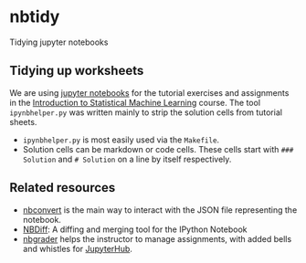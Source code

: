 # nbtidy
Tidying jupyter notebooks

## Tidying up worksheets

We are using [jupyter notebooks](https://jupyter.org/) for the tutorial exercises and assignments in the [Introduction to Statistical Machine Learning](http://programsandcourses.anu.edu.au/course/comp4670) course. The tool ```ipynbhelper.py``` was written mainly to strip the solution cells from tutorial sheets.

* ```ipynbhelper.py``` is most easily used via the ```Makefile```.
* Solution cells can be markdown or code cells. These cells start with ```### Solution``` and ```# Solution``` on a line by itself respectively.

## Related resources

* [nbconvert](http://nbconvert.readthedocs.org/en/latest/) is the main way to interact with the JSON file representing the notebook.
* [NBDiff](http://nbdiff.org/): A diffing and merging tool for the IPython Notebook
* [nbgrader](http://nbgrader.readthedocs.org/en/stable/) helps the instructor to manage assignments, with added bells and whistles for [JupyterHub](https://github.com/jupyter/jupyterhub).

